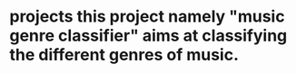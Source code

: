 # projects this project namely "music genre classifier" aims at classifying the different genres of music. 
